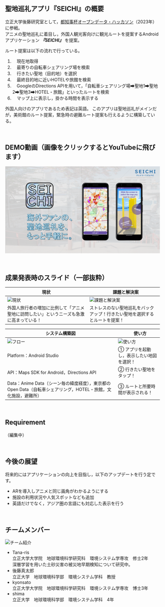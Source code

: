## 聖地巡礼アプリ『SEICHI』の概要

立正大学後藤研究室として，[都知事杯オープンデータ・ハッカソン](https://odhackathon.metro.tokyo.lg.jp/)（2023年）に参戦。  
アニメの聖地巡礼に着目し，外国人観光客向けに観光ルートを提案するAndroidアプリケーション ***『SEICHI』*** を提案。

ルート提案は以下の流れで行っている。  
1. 　現在地取得  
2. 　最寄りの自転車シェアリング場を検索
3. 　行きたい聖地（目的地）を選択  
4. 　最終目的地に近いHOTELや旅館を検索  
5. 　GoogleのDirections APIを用いて，「自転車シェアリング場➡聖地1➡聖地2➡聖地3➡HOTEL・旅館」といったルートを検索  
7. 　マップ上に表示し，掛かる時間を表示する

外国人向けのアプリであるため表記は英語。
このアプリは聖地巡礼がメインだが，美術館のルート提案，緊急時の避難ルート提案も行えるように構築している。

<br />

## DEMO動画（画像をクリックするとYouTubeに飛びます）

[![DEMO動画](https://github.com/Tana-ris/Tokyo_AnimeTourism/blob/main/SEICHI.png)](https://youtu.be/i-fXMteILKQ)

<br />

## 成果発表時のスライド（一部抜粋）
| 現状 |　課題と解決案 |
| ---- | ---- |
| ![現状](https://github.com/Tana-ris/Tokyo_AnimeTourism/assets/142727754/5cd3cf37-6e98-415b-aca8-c9512764494a) | ![課題と解決案](https://github.com/Tana-ris/Tokyo_AnimeTourism/assets/142727754/f59aca12-eadf-455b-b4d3-f66290f14551) |
| 外国人旅行者の増加に比例して「アニメ聖地に訪問したい」というニーズも急激に高まっている！ | ストレスのない聖地巡礼をバックアップ！行きたい聖地を選択するとルートを提案！ |

| システム構築図 |　使い方 |
| ---- | ---- |
| ![フロー](https://github.com/Tana-ris/Tokyo_AnimeTourism/assets/142727754/5228dd23-204a-45e3-b309-e28efbf43247) | ![使い方](https://github.com/Tana-ris/Tokyo_AnimeTourism/assets/142727754/bf764e21-ece9-49db-9f6d-b3595fd072e8) |
| Platform：Android Studio | ① アプリを起動し，表示したい地図を選択！|
| API：Maps SDK for Android，Directions API | ② 行きたい聖地をタップ！|
| Data：Anime Data（シーン毎の緯度経度），東京都のOpen Data（自転車シェアリング，HOTEL・旅館，文化施設，避難所） | ③ ルートと所要時間が表示される！|

<br />


## Requirement

（編集中）

<br />

## 今後の展望
将来的にはアプリケーションの向上を目指し，以下のアップデートを行う定です。  
- ARを導入しアニメと同じ画角がわかるようにする
- 施設の利用状況や人気スポットなども追加
- 英語だけでなく，アジア圏の言語にも対応した表示を行う

<br />

## チームメンバー
![チーム紹介](https://github.com/Tana-ris/Tokyo_AnimeTourism/assets/142727754/628507ca-d5b6-427f-bbba-ea567011a00f)
* Tana-ris  
  立正大学大学院　地球環境科学研究科　環境システム学専攻　修士2年  
          深層学習を用いた土砂災害の被災地早期検知について研究中。  
* 後藤真太郎  
  立正大学　地球環境科学部　環境システム学科　教授
* kyonsato  
  立正大学大学院　地球環境科学研究科　環境システム学専攻　博士3年
* shima  
  立正大学　地球環境科学部　環境システム学科　4年

<br />

